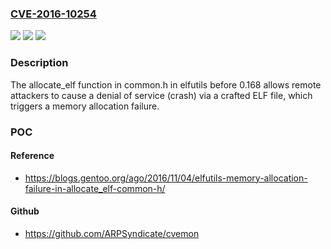 ### [CVE-2016-10254](https://cve.mitre.org/cgi-bin/cvename.cgi?name=CVE-2016-10254)
![](https://img.shields.io/static/v1?label=Product&message=n%2Fa&color=blue)
![](https://img.shields.io/static/v1?label=Version&message=n%2Fa&color=blue)
![](https://img.shields.io/static/v1?label=Vulnerability&message=n%2Fa&color=brighgreen)

### Description

The allocate_elf function in common.h in elfutils before 0.168 allows remote attackers to cause a denial of service (crash) via a crafted ELF file, which triggers a memory allocation failure.

### POC

#### Reference
- https://blogs.gentoo.org/ago/2016/11/04/elfutils-memory-allocation-failure-in-allocate_elf-common-h/

#### Github
- https://github.com/ARPSyndicate/cvemon

